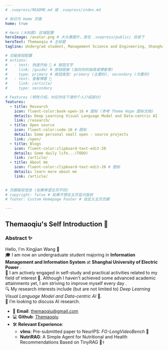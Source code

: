 ```yaml
---
# .vuepress/README.md 或 .vuepress/index.md

# 标识为 Home 页面
home: true

# Hero (大标题) 区域配置
heroImage: /avatar.png # 大头像图片，放在 .vuepress/public/ 目录下
heroText: Themaoqiu # 主标题
tagline: Undergrad student, Management Science and Engineering, Shanghai University of Electric Power # 副标题

# 功能按钮配置
# actions:
#   - text: 快速开始 🚀 # 按钮文字
#     link: /guide/ # 按钮链接 (指向你的指南或博客等)
#     type: primary # 按钮类型: primary (主要的), secondary (次要的)
#   - text: 查看博客 📄
#     link: /article/
#     type: secondary

# Features (特性介绍，对应你往下滑的个人介绍部分)
features:
  - title: Research
    icon: fluent-color:book-open-16 # 图标 (参考 Theme Hope 图标文档)
    details: Deep Learning Visual Language Model and Data-centric AI
    link: /research/
  - title: Open source
    icon: fluent-color:code-16 # 图标
    details: Some personal small open - source projects
    link: /open/
  - title: Blogs
    icon: fluent-color:clipboard-text-edit-20
    details: Some daily life...(TODO)
    link: /article/
  - title: About me
    icon: fluent-color:clipboard-text-edit-20 # 图标
    details: learn more about me
    link: /article/
  

# 页脚版权信息 (如果希望主页不同)
# copyright: false # 如果不想在主页显示版权
# footer: Custom Homepage Footer # 自定义主页页脚

---
```


## Themaoqiu's Self Introduction 🌟

### Abstract ✨  
Hello, I'm Xingjian Wang 👋  
🎓 I am now an undergraduate student majoring in **Information Management and Information System** at **Shanghai University of Electric Power** .  
💪 I am actively engaged in self-study and practical activities related to my field of interest 🚀. Although I haven't achieved some advanced academic attainments yet, I am striving to improve myself every day .  
🔍 My research interests include (but are not limited to) *Deep Learning Visual Language Model and Data-centric AI* 🤖.  
👯 I’m looking to discuss AI research.

- 📧 **Email**: themaoqiu@gmail.com  
- 💻 **Github**: [Themaoqiu](https://github.com/Themaoqiu)  
- 🛠️ **Relevant Experience**:  
  - **vlms**: Pre-submitted paper to NeurIPS: *FG-LongVideoBench* 📜  
  - **NutriRAG**: A Simple Agent for Nutritional and Health Recommendations Based on TinyRAG 🍎⚕️  